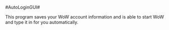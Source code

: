 #AutoLoginGUI#

This program saves your WoW account information and is able to start WoW and type it in for you automatically.